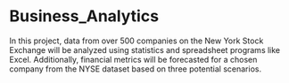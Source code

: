 # Business_Analytics
In this project, data from over 500 companies on the New York Stock Exchange will be analyzed using statistics and spreadsheet programs like Excel. Additionally, financial metrics will be forecasted for a chosen company from the NYSE dataset based on three potential scenarios.
